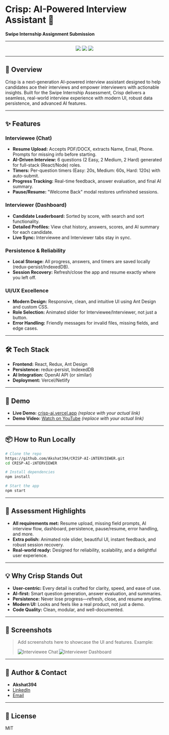 # Crisp: AI-Powered Interview Assistant 🚀

**Swipe Internship Assignment Submission**

---

<p align="center">
  <img src="https://img.shields.io/badge/build-passing-brightgreen" />
  <img src="https://img.shields.io/badge/license-MIT-blue" />
  <img src="https://img.shields.io/badge/deployed-Vercel-black" />
</p>

---

## 🌟 Overview
Crisp is a next-generation AI-powered interview assistant designed to help candidates ace their interviews and empower interviewers with actionable insights. Built for the Swipe Internship Assessment, Crisp delivers a seamless, real-world interview experience with modern UI, robust data persistence, and advanced AI features.

---

## ✨ Features

### Interviewee (Chat)
- **Resume Upload:** Accepts PDF/DOCX, extracts Name, Email, Phone. Prompts for missing info before starting.
- **AI-Driven Interview:** 6 questions (2 Easy, 2 Medium, 2 Hard) generated for full-stack (React/Node) roles.
- **Timers:** Per-question timers (Easy: 20s, Medium: 60s, Hard: 120s) with auto-submit.
- **Progress Tracking:** Real-time feedback, answer evaluation, and final AI summary.
- **Pause/Resume:** "Welcome Back" modal restores unfinished sessions.

### Interviewer (Dashboard)
- **Candidate Leaderboard:** Sorted by score, with search and sort functionality.
- **Detailed Profiles:** View chat history, answers, scores, and AI summary for each candidate.
- **Live Sync:** Interviewee and Interviewer tabs stay in sync.

### Persistence & Reliability
- **Local Storage:** All progress, answers, and timers are saved locally (redux-persist/IndexedDB).
- **Session Recovery:** Refresh/close the app and resume exactly where you left off.

### UI/UX Excellence
- **Modern Design:** Responsive, clean, and intuitive UI using Ant Design and custom CSS.
- **Role Selection:** Animated slider for Interviewee/Interviewer, not just a button.
- **Error Handling:** Friendly messages for invalid files, missing fields, and edge cases.

---

## 🛠️ Tech Stack
- **Frontend:** React, Redux, Ant Design
- **Persistence:** redux-persist, IndexedDB
- **AI Integration:** OpenAI API (or similar)
- **Deployment:** Vercel/Netlify

---

## 🚀 Demo
- **Live Demo:** [crisp-ai.vercel.app](https://crisp-ai.vercel.app) *(replace with your actual link)*
- **Demo Video:** [Watch on YouTube](https://youtu.be/demo-link) *(replace with your actual link)*

---

## 📦 How to Run Locally
```bash
# Clone the repo
https://github.com/Akshat394/CRISP-AI-iNTERVIEWER.git
cd CRISP-AI-iNTERVIEWER

# Install dependencies
npm install

# Start the app
npm start
```

---

## 📝 Assessment Highlights
- **All requirements met:** Resume upload, missing field prompts, AI interview flow, dashboard, persistence, pause/resume, error handling, and more.
- **Extra polish:** Animated role slider, beautiful UI, instant feedback, and robust session recovery.
- **Real-world ready:** Designed for reliability, scalability, and a delightful user experience.

---

## 💡 Why Crisp Stands Out
- **User-centric:** Every detail is crafted for clarity, speed, and ease of use.
- **AI-first:** Smart question generation, answer evaluation, and summaries.
- **Persistence:** Never lose progress—refresh, close, and resume anytime.
- **Modern UI:** Looks and feels like a real product, not just a demo.
- **Code Quality:** Clean, modular, and well-documented.

---

## 📸 Screenshots

> Add screenshots here to showcase the UI and features. Example:
>
> ![Interviewee Chat](screenshots/interviewee-chat.png)
> ![Interviewer Dashboard](screenshots/interviewer-dashboard.png)

---

## 🙌 Author & Contact
- **Akshat394**
- [LinkedIn](https://www.linkedin.com/in/akshat-trived1/)
- [Email](mailto:akshattrivedi394@gmail.com)

---

## 📜 License
MIT